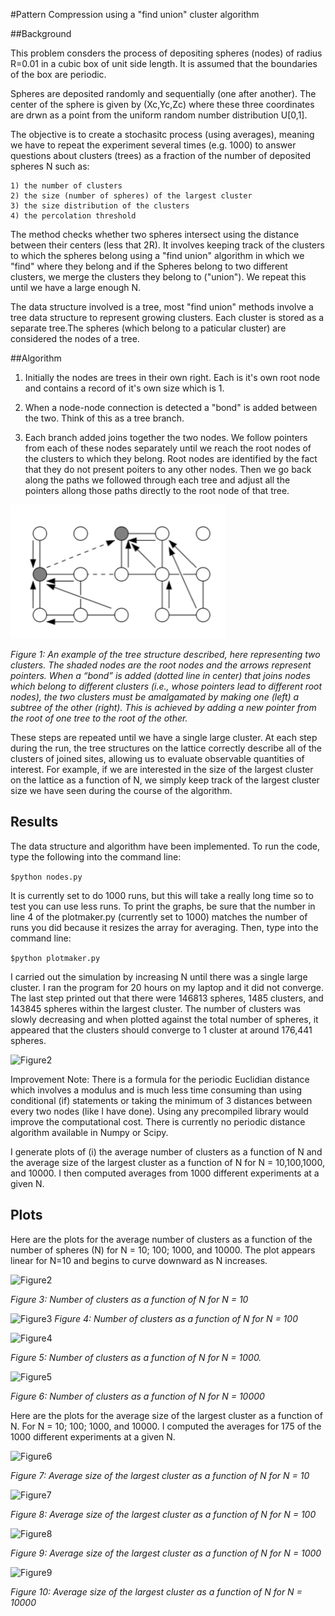 
#Pattern Compression using a "find union" cluster algorithm


##Background

This problem consders the process of depositing spheres (nodes) of radius R=0.01 in a cubic box of unit side length. It is assumed that the boundaries of the box are periodic.

Spheres are deposited randomly and sequentially (one after another). The center of the sphere is given by (Xc,Yc,Zc) where these three coordinates are drwn as a point from the uniform random number distribution U[0,1].

The objective is to create a stochasitc process (using averages), meaning we have to repeat the experiment several times (e.g. 1000) to answer questions about clusters (trees) as a fraction of the number of deposited spheres N such as:
```
1) the number of clusters
2) the size (number of spheres) of the largest cluster
3) the size distribution of the clusters
4) the percolation threshold
```
The method checks whether two spheres intersect using the distance between their centers (less that 2R). It involves keeping track of the clusters to which the spheres belong using a "find union" algorithm in which we "find" where they belong and if the Spheres belong to two different clusters, we merge the clusters they belong to ("union"). We repeat this until we have a large enough N.

The data structure involved is a tree, most "find union" methods involve a tree data structure to represent growing clusters. Each cluster is stored as a separate tree.The spheres (which belong to a paticular cluster) are considered the nodes of a tree.


##Algorithm

1) Initially the nodes are trees in their own right. Each is it's own root node and contains a record of it's own size which is 1.

2) When a node-node connection is detected a "bond" is added between the two. Think of this as a tree branch.

3) Each branch added joins together the two nodes. We follow pointers from each of these nodes separately until we reach the root nodes of the clusters to which they belong. Root nodes are identified by the fact that they do not present poiters to any other nodes. Then we go back along the paths we followed through each tree and adjust all the pointers allong those paths directly to the root node of that tree.


 ![Figure1](https://raw.githubusercontent.com/AlishaMechtley/TreePatternCompression/master/images/Algorithm.png)


*Figure 1: An example of the tree structure described, here representing two clusters. The shaded nodes are the root nodes and the arrows represent pointers. When a “bond” is added (dotted line in center) that joins nodes which belong to different clusters (i.e., whose pointers lead to different root nodes), the two clusters must be amalgamated by making one (left) a subtree of the other (right). This is achieved by adding a new pointer from the root of one tree to the root of the other.*


These steps are repeated until we have a single large cluster. At each step during the run, the tree structures on the lattice correctly describe all of the clusters of joined sites, allowing us to evaluate observable quantities of interest. For example, if we are interested in the size of the largest cluster on the lattice as a function of N, we simply keep track of the largest cluster size we have seen during the course of the algorithm.


## Results

The data structure and algorithm have been implemented.  To run the code, type the following into the command line:

```$python nodes.py```

It is currently set to do 1000 runs, but this will take a really long time so to test you can use less runs. To print the graphs, be sure that the number in line 4 of the plotmaker.py (currently set to 1000) matches the number of runs you did because it resizes the array for averaging. Then, type into the command line:

```$python plotmaker.py```


I carried out the simulation by increasing N until there was a single large cluster.  I ran the program for 20 hours on my laptop and it did not converge. The last step printed out that there were 146813 spheres, 1485 clusters, and 143845 spheres within the largest cluster.  The number of clusters was slowly decreasing and when plotted against the total number of spheres, it appeared that the clusters should converge to 1 cluster at around 176,441 spheres.

 ![Figure2](https://raw.githubusercontent.com/AlishaMechtley/TreePatternCompression/master/images/Results.png)


Improvement Note: There is a formula for the periodic Euclidian distance which involves a modulus and is much less time consuming than using conditional (if) statements or taking the minimum of 3 distances between every two nodes (like I have done). Using any precompiled library would improve the computational cost. There is currently no periodic distance algorithm available in Numpy or Scipy. 

I generate plots of (i) the average number of clusters as a function of N and the average size of the largest cluster as a function of N for N = 10,100,1000, and 10000. I then computed averages from 1000 different experiments at a given N.

## Plots

Here are the plots for the average number of clusters as a function of the number of spheres (N) for N = 10; 100; 1000, and 10000.  The plot appears linear for N=10 and begins to curve downward as N increases.

 ![Figure2](https://raw.githubusercontent.com/AlishaMechtley/TreePatternCompression/master/images/ClustersVsSpheres10.png)
 
*Figure 3: Number of clusters as a function of N for N = 10*

 ![Figure3](https://raw.githubusercontent.com/AlishaMechtley/TreePatternCompression/master/images/ClustersVsSpheres100.png)
*Figure 4: Number of clusters as a function of N for N = 100*

 ![Figure4](https://raw.githubusercontent.com/AlishaMechtley/TreePatternCompression/master/images/ClustersVsSpheres1000.png)

*Figure 5: Number of clusters as a function of N for N = 1000.*

 ![Figure5](https://raw.githubusercontent.com/AlishaMechtley/TreePatternCompression/master/images/ClustersVsSpheres10000.png)

*Figure 6: Number of clusters as a function of N for N = 10000*

Here are the plots for the average size of the largest cluster as a function of N. For N = 10; 100; 1000, and 10000.  I computed the averages for 175 of the 1000 different experiments  at a given N.

  ![Figure6](https://raw.githubusercontent.com/AlishaMechtley/TreePatternCompression/master/images/ClusterSizeVsSpheres10.png)

*Figure 7: Average size of the largest cluster as a function of N for N = 10*
 
  ![Figure7](https://raw.githubusercontent.com/AlishaMechtley/TreePatternCompression/master/images/ClusterSizeVsSpheres100.png)

*Figure 8: Average size of the largest cluster as a function of N for N = 100*

 ![Figure8](https://raw.githubusercontent.com/AlishaMechtley/TreePatternCompression/master/images/ClusterSizeVsSpheres1000.png)

*Figure 9:  Average size of the largest cluster as a function of N for N = 1000*
 
  ![Figure9](https://raw.githubusercontent.com/AlishaMechtley/TreePatternCompression/master/images/ClusterSizeVsSpheres1000.png)

*Figure 10: Average size of the largest cluster as a function of N for N = 10000*
